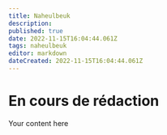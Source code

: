 ```yaml
---
title: Naheulbeuk
description: 
published: true
date: 2022-11-15T16:04:44.061Z
tags: naheulbeuk
editor: markdown
dateCreated: 2022-11-15T16:04:44.061Z
---
```


# En cours de rédaction
Your content here